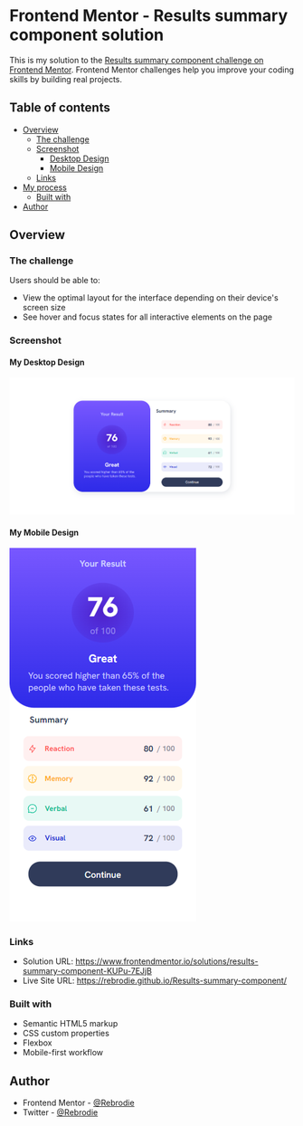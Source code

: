 # Frontend Mentor - Results summary component solution

This is my solution to the [Results summary component challenge on Frontend Mentor](https://www.frontendmentor.io/challenges/results-summary-component-CE_K6s0maV). Frontend Mentor challenges help you improve your coding skills by building real projects. 

## Table of contents

- [Overview](#overview)
  - [The challenge](#the-challenge)
  - [Screenshot](#screenshot)
    - [Desktop Design](#my-desktop-design)
    - [Mobile Design](#my-mobile-design)
  - [Links](#links)
- [My process](#my-process)
  - [Built with](#built-with)
- [Author](#author)


## Overview

### The challenge

Users should be able to:

- View the optimal layout for the interface depending on their device's screen size
- See hover and focus states for all interactive elements on the page

### Screenshot

#### My Desktop Design

![](/assets/screenshots/Desktop-Screenshot.png)

#### My Mobile Design

![](/assets/screenshots/Mobile-Screenshot.png) 
### Links

- Solution URL: https://www.frontendmentor.io/solutions/results-summary-component-KUPu-7EJjB
- Live Site URL: https://rebrodie.github.io/Results-summary-component/ 
### Built with

- Semantic HTML5 markup
- CSS custom properties
- Flexbox
- Mobile-first workflow

## Author

- Frontend Mentor - [@Rebrodie](https://www.frontendmentor.io/profile/cripsenpai)
- Twitter - [@Rebrodie](https://twitter.com/Re_brodie)

